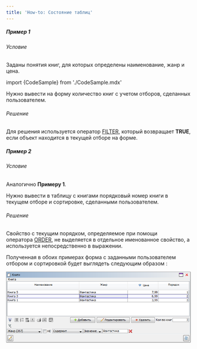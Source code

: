 ```yaml
---
title: 'How-to: Состояние таблиц'
---
```


##### Пример 1

###### Условие

Заданы понятия книг, для которых определены наименование, жанр и цена.

import {CodeSample} from './CodeSample.mdx'

<CodeSample url="https://documentation.lsfusion.org/sample?file=UseCaseFormProperties&block=sample1"/>

Нужно вывести на форму количество книг с учетом отборов, сделанных пользователем.

###### Решение

<CodeSample url="https://documentation.lsfusion.org/sample?file=UseCaseFormProperties&block=solution1"/>

Для решения используется оператор [FILTER](Фильтр_FILTER.md), который возвращает **TRUE**, если объект находится в текущей отборе на форме.

##### Пример 2

###### Условие

Аналогично **Примеру 1**.

Нужно вывести в таблицу с книгами порядковый номер книги в текущем отборе и сортировке, сделанными пользователем.

###### Решение

<CodeSample url="https://documentation.lsfusion.org/sample?file=UseCaseFormProperties&block=solution2"/>

Свойство с текущим порядком, определяемое при помощи оператора [ORDER](Порядок_ORDER.md), не выделяется в отдельное именованное свойство, а используется непосредственно в выражении.

Полученная в обоих примерах форма с заданными пользователем отбором и сортировкой будет выглядеть следующим образом :

![](attachments/46367766/46367772.png)
